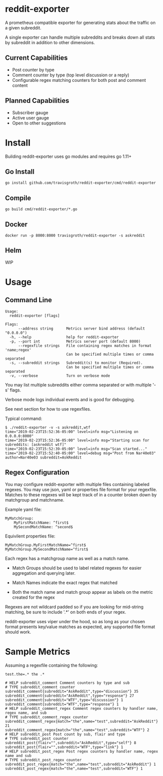 # reddit-exporter
A prometheus compatible exporter for generating stats about the traffic on a given subreddit.

A single exporter can handle multiple subreddits and breaks down all stats by subreddit in addition to other dimensions.

## Current Capabilities
* Post counter by type
* Comment counter by type (top level discussion or a reply)
* Configurable regex matching counters for both post and comment content

## Planned Capabilities
* Subscriber gauge
* Active user gauge
* Open to other suggestions

# Install

Building reddit-exporter uses go modules and requires go 1.11+

## Go Install

```
go install github.com/travisgroth/reddit-exporter/cmd/reddit-exporter
```

## Compile

```
go build cmd/reddit-exporter/*.go
```

## Docker

```
docker run -p 8000:8000 travisgroth/reddit-exporter -s askreddit
```

## Helm
WIP

# Usage

## Command Line 

```
Usage:
  reddit-exporter [flags]

Flags:
      --address string      Metrics server bind address (default "0.0.0.0")
  -h, --help                help for reddit-exporter
  -p, --port int            Metrics server port (default 8000)
      --regexfile strings   File containing regex matches in format 'name;regex'
                            Can be specified multiple times or comma separated
  -s, --subreddit strings   Subreddit(s) to monitor (Required).
                            Can be specified multiple times or comma separated
  -v, --verbose             Turn on verbose mode
  ```

  You may list multiple subreddits either comma separated or with multiple '-s' flags.

  Verbose mode logs individual events and is good for debugging.

  See next section for how to use regexfiles.

  Typical command:

  ```
$ ./reddit-exporter -v -s askreddit,wtf
time="2019-02-23T15:52:36-05:00" level=info msg="Listening on 0.0.0.0:8000"
time="2019-02-23T15:52:36-05:00" level=info msg="Starting scan for subreddits: [askreddit wtf]"
time="2019-02-23T15:52:39-05:00" level=info msg="Scan started..."
time="2019-02-23T15:52:40-05:00" level=debug msg="Post from Nar40e03" author=Nar40e03 subreddit=AskReddit
```

## Regex Configuration

You may configure reddit-exporter with multiple files containing labeled regexes.  You may use json, yaml or properties file format for your regexfile.  Matches to these regexes will be kept track of in a counter broken down by matchgroup and matchname.  

Example yaml file:

```
MyMatchGroup:
    MyFirstMatchName: ^first$
    MySecondMatchName: ^second$
```

Equivilent properties file:
```
MyMatchGroup.MyFirstMatchName=^first$
MyMatchGroup.MySecondMatchName=^first$
```

Each regex has a matchgroup name as well as a match name.  

* Match Groups should be used to label related regexes for easier aggregation and querying later.  

* Match Names indicate the exact regex that matched

* Both the match name and match group appear as labels on the metric created for the regex

Regexes are not wildcard padded so if you are looking for mid-string matching, be sure to include '.*' on both ends of your regex.

reddit-exporter uses viper under the hood, so as long as your chosen format presents key/value matches as expected, any supported file format should work.  

# Sample Metrics

Assuming a regexfile containing the following:
```
test.the=.* the .*
```

```
# HELP subreddit_comment Comment counters by type and sub
# TYPE subreddit_comment counter
subreddit_comment{subreddit="AskReddit",type="discussion"} 35
subreddit_comment{subreddit="AskReddit",type="response"} 27
subreddit_comment{subreddit="WTF",type="discussion"} 1
subreddit_comment{subreddit="WTF",type="response"} 1
# HELP subreddit_comment_regex Comment regex counters by handler name, regex name, and sub
# TYPE subreddit_comment_regex counter
subreddit_comment_regex{match="the",name="test",subreddit="AskReddit"} 21
subreddit_comment_regex{match="the",name="test",subreddit="WTF"} 2
# HELP subreddit_post Post count by sub, flair and type
# TYPE subreddit_post counter
subreddit_post{flair="",subreddit="AskReddit",type="self"} 8
subreddit_post{flair="",subreddit="WTF",type="link"} 1
# HELP subreddit_post_regex Post regex counters by handler name, regex name and sub
# TYPE subreddit_post_regex counter
subreddit_post_regex{match="the",name="test",subreddit="AskReddit"} 1
subreddit_post_regex{match="the",name="test",subreddit="WTF"} 1
```


